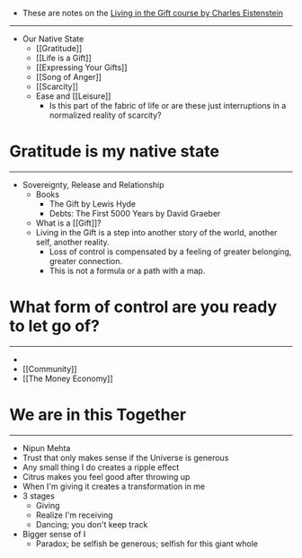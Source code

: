 - These are notes on the [Living in the Gift course by Charles Eistenstein](https://charleseisenstein.org/courses/living-in-the-gift)
- ---
- Our Native State
	- [[Gratitude]]
	- [[Life is a Gift]]
	- [[Expressing Your Gifts]]
	- [[Song of Anger]]
	- [[Scarcity]]
	- Ease and [[Leisure]]
		- Is this part of the fabric of life or are these just interruptions in a normalized reality of scarcity?
# Gratitude is my native state
- ---
- Sovereignty, Release and Relationship
	- Books
		- The Gift by Lewis Hyde
		- Debts: The First 5000 Years by David Graeber
	- What is a [[Gift]]?
	- Living in the Gift is a step into another story of the world, another self, another reality.
		- Loss of control is compensated by a feeling of greater belonging, greater connection.
		- This is not a formula or a path with a map.
# What form of control are you ready to let go of?
- ---
-
- [[Community]]
- [[The Money Economy]]
# We are in this Together
- ---
- Nipun Mehta
- Trust that only makes sense if the Universe is generous
- Any small thing I do creates a ripple effect
- Citrus makes you feel good after throwing up
- When I'm giving it creates a transformation in me
- 3 stages
	- Giving
	- Realize I'm receiving
	- Dancing; you don't keep track
- Bigger sense of I
	- Paradox; be selfish be generous; selfish for this giant whole